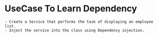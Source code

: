 # UseCase To Learn Dependency
    
    - Create a Service that performs the task of displaying an employee list.
    - Inject the service into the class using Dependency injection.